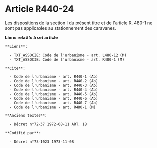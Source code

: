 # Article R440-24

Les dispositions de la section I du présent titre et de l'article R. 480-1 ne sont pas applicables au stationnement des
caravanes.

**Liens relatifs à cet article**

	**Liens**:

	  - TXT_ASSOCIE: Code de l'urbanisme - art. L480-12 (M)
	  - TXT_ASSOCIE: Code de l'urbanisme - art. R480-1 (M)

	**Cite**:

	  - Code de l'urbanisme - art. R440-1 (Ab)
	  - Code de l'urbanisme - art. R440-2 (Ab)
	  - Code de l'urbanisme - art. R440-3 (Ab)
	  - Code de l'urbanisme - art. R440-4 (Ab)
	  - Code de l'urbanisme - art. R440-5 (Ab)
	  - Code de l'urbanisme - art. R440-6 (Ab)
	  - Code de l'urbanisme - art. R440-7 (Ab)
	  - Code de l'urbanisme - art. R480-1 (M)

	**Anciens textes**:

	  - Décret n°72-37 1972-08-11 ART. 18

	**Codifié par**:

	  - Décret n°73-1023 1973-11-08
